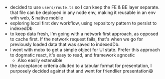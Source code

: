 - decided to use `users/route.ts` so I can keep the FE & BE layer separate. that file can be deployed in any node env, making it reusable in an env with web, & native mobile
- exploring local first dev workflow, using repository pattern to persist to indexedDb
- to keep data fresh, I'm going with a network first approach, as opposed to cache first. If the network request fails, that's when we go for previously loaded data that was saved to indexedDb.
- I went with mobx to get a simple object for UI state. Prefer this approach to dogmatic react, it's easy to read, and framework agnostic
  - Also easily extensible
- the acceptance criteria alluded to a tabular format for presentation, I purposely decided against that and went for friendlier presentation😄
